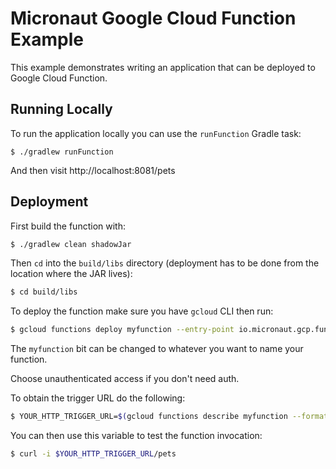 # Micronaut Google Cloud Function Example

This example demonstrates writing an application that can be deployed to Google Cloud Function.

## Running Locally

To run the application locally you can use the `runFunction` Gradle task:

```
$ ./gradlew runFunction
```

And then visit http://localhost:8081/pets 

## Deployment

First build the function with:

```bash
$ ./gradlew clean shadowJar
```

Then `cd` into the `build/libs` directory (deployment has to be done from the location where the JAR lives):

```bash
$ cd build/libs
```

To deploy the function make sure you have `gcloud` CLI then run:

```bash
$ gcloud functions deploy myfunction --entry-point io.micronaut.gcp.function.http.HttpFunction --runtime java11 --trigger-http
```

The `myfunction` bit can be changed to whatever you want to name your function.

Choose unauthenticated access if you don't need auth.

To obtain the trigger URL do the following:

```bash
$ YOUR_HTTP_TRIGGER_URL=$(gcloud functions describe myfunction --format='value(httpsTrigger.url)') 
```

You can then use this variable to test the function invocation:

```bash
$ curl -i $YOUR_HTTP_TRIGGER_URL/pets
```
